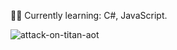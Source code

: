 👨‍💻 Currently learning: C#, JavaScript.     

![attack-on-titan-aot](https://user-images.githubusercontent.com/90444486/173614947-f2bf3526-2a7b-4a5d-b118-47593e80c351.gif)


<!---
jagh3t/jagh3t is a ✨ special ✨ repository because its `README.md` (this file) appears on your GitHub profile.
You can click the Preview link to take a look at your changes.
--->
